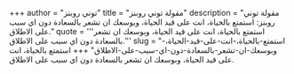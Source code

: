 +++
author = "توني روبنز"
title = "مقولة توني روبنز"
description = "مقولة توني روبنز: استمتع بالحياة، انت على قيد الحياة، وبوسعك ان تشعر بالسعادة دون اي سبب على الاطلاق."
quote = '''استمتع بالحياة، انت على قيد الحياة، وبوسعك ان تشعر بالسعادة دون اي سبب على الاطلاق.'''
slug = "استمتع-بالحياة،-انت-على-قيد-الحياة،-وبوسعك-ان-تشعر-بالسعادة-دون-اي-سبب-على-الاطلاق"
+++
استمتع بالحياة، انت على قيد الحياة، وبوسعك ان تشعر بالسعادة دون اي سبب على الاطلاق.
